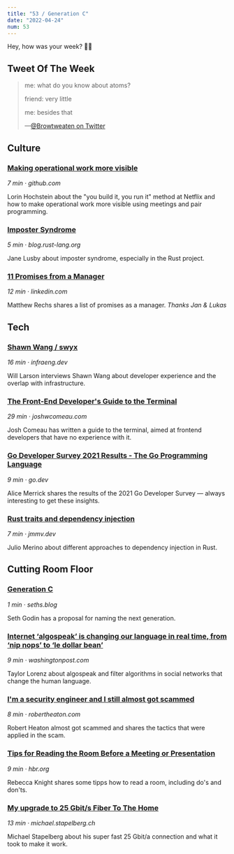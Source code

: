 ```yaml
---
title: "53 / Generation C"
date: "2022-04-24"
num: 53
---
```


Hey, how was your week? ✌🏻

## Tweet Of The Week

> me: what do you know about atoms?
>
> friend: very little
>
> me: besides that
>
> —[@Browtweaten on Twitter](https://twitter.com/Browtweaten/status/1516834339396493312)

## Culture

### [Making operational work more visible](https://github.com/readme/guides/ops-work-visible)

_7 min · github.com_

Lorin Hochstein about the "you build it, you run it" method at Netflix and how to make operational work more visible using meetings and pair programming.

### [Imposter Syndrome](https://blog.rust-lang.org/inside-rust/2022/04/19/imposter-syndrome.html)

_5 min · blog.rust-lang.org_

Jane Lusby about imposter syndrome, especially in the Rust project.

### [11 Promises from a Manager](https://www.linkedin.com/posts/matthewrechs_11-promises-from-a-manager-1-well-have-activity-6921531546298384384-C94R/)

_12 min · linkedin.com_

Matthew Rechs shares a list of promises as a manager. _Thanks Jan & Lukas_

## Tech

### [Shawn Wang / swyx](https://infraeng.dev/swyx/)

_16 min · infraeng.dev_

Will Larson interviews Shawn Wang about developer experience and the overlap with infrastructure.

### [The Front-End Developer's Guide to the Terminal](https://www.joshwcomeau.com/javascript/terminal-for-js-devs/)

_29 min · joshwcomeau.com_

Josh Comeau has written a guide to the terminal, aimed at frontend developers that have no experience with it.

### [Go Developer Survey 2021 Results - The Go Programming Language](https://go.dev/blog/survey2021-results)

_9 min · go.dev_

Alice Merrick shares the results of the 2021 Go Developer Survey — always interesting to get these insights.

### [Rust traits and dependency injection](https://jmmv.dev/2022/04/rust-traits-and-dependency-injection.html)

_7 min · jmmv.dev_

Julio Merino about different approaches to dependency injection in Rust.

## Cutting Room Floor

### [Generation C](https://seths.blog/2022/04/generation-c)

_1 min · seths.blog_

Seth Godin has a proposal for naming the next generation.

### [Internet ‘algospeak’ is changing our language in real time, from ‘nip nops’ to ‘le dollar bean’](https://www.washingtonpost.com/technology/2022/04/08/algospeak-tiktok-le-dollar-bean/)

_9 min · washingtonpost.com_

Taylor Lorenz about algospeak and filter algorithms in social networks that change the human language.

### [I'm a security engineer and I still almost got scammed](https://robertheaton.com/almost-scammed/)

_8 min · robertheaton.com_

Robert Heaton almost got scammed and shares the tactics that were applied in the scam.

### [Tips for Reading the Room Before a Meeting or Presentation](https://hbr.org/2018/05/tips-for-reading-the-room-before-a-meeting-or-presentation)

_9 min · hbr.org_

Rebecca Knight shares some tipps how to read a room, including do's and don'ts.

### [My upgrade to 25 Gbit/s Fiber To The Home](https://michael.stapelberg.ch/posts/2022-04-23-fiber7-25gbit-upgrade/)

_13 min · michael.stapelberg.ch_

Michael Stapelberg about his super fast 25 Gbit/a connection and what it took to make it work.
